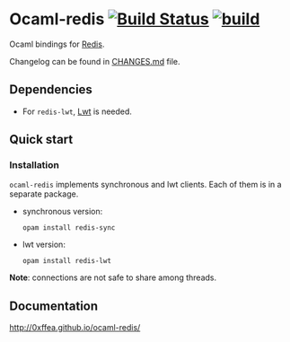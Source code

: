 # Ocaml-redis [![Build Status](https://travis-ci.org/0xffea/ocaml-redis.svg?branch=master)](https://travis-ci.org/0xffea/ocaml-redis) [![build](https://github.com/0xffea/ocaml-reis/workflows/build/badge.svg)](https://github.com/0xffea/ocaml-redis/actions)

Ocaml bindings for [Redis](http://redis.io/).

Changelog can be found in [CHANGES.md](/CHANGES.md) file.

## Dependencies

- For `redis-lwt`, [Lwt](http://ocsigen.org/lwt/install) is needed.

## Quick start

### Installation

`ocaml-redis` implements synchronous and lwt clients. Each of them is in a separate package.

- synchronous version:
  ```
  opam install redis-sync
  ```
- lwt version:
  ```
  opam install redis-lwt
  ```

**Note**: connections are not safe to share among threads.

## Documentation

http://0xffea.github.io/ocaml-redis/
